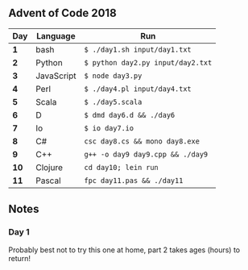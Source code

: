 ## Advent of Code 2018

| Day | Language | Run |
| --- | --- | --- |
| **1** | bash | `$ ./day1.sh input/day1.txt` |
| **2** | Python | `$ python day2.py input/day2.txt` |
| **3** | JavaScript | `$ node day3.py` |
| **4** | Perl | `$ ./day4.pl input/day4.txt` |
| **5** | Scala | `$ ./day5.scala` |
| **6** | D | `$ dmd day6.d && ./day6` |
| **7** | Io | `$ io day7.io` |
| **8** | C# | `csc day8.cs && mono day8.exe` |
| **9** | C++ | `g++ -o day9 day9.cpp && ./day9` |
| **10** | Clojure | `cd day10; lein run` |
| **11** | Pascal | `fpc day11.pas && ./day11` |

## Notes
### Day 1
Probably best not to try this one at home, part 2 takes ages (hours) to return!
